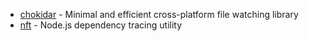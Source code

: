 - [chokidar](https://github.com/paulmillr/chokidar) - Minimal and efficient cross-platform file watching library
- [nft](https://github.com/vercel/nft) - Node.js dependency tracing utility
